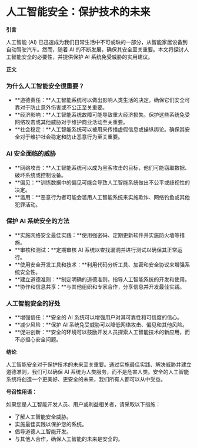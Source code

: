 # 人工智能安全：保护技术的未来

**引言**

人工智能 (AI) 已迅速成为我们日常生活中不可或缺的一部分，从智能家居设备到自动驾驶汽车。然而，随着 AI 的不断发展，确保其安全至关重要。本文将探讨人工智能安全的必要性，并提供保护 AI 系统免受威胁的实用建议。

**正文**

### 为什么人工智能安全很重要？

* **道德责任：**人工智能系统可以做出影响人类生活的决定。确保它们安全可靠对于防止意外伤害或不公正至关重要。
* **经济影响：**人工智能系统故障可能导致重大经济损失。保护这些系统免受网络攻击或其他威胁对于维护商业活动至关重要。
* **社会稳定：**人工智能系统可以被用来传播虚假信息或操纵舆论。确保其安全对于维护社会稳定和防止恶意行为至关重要。

### AI 安全面临的威胁

* **网络攻击：**人工智能系统可以成为黑客攻击的目标，他们可能窃取数据、破坏系统或控制设备。
* **偏见：**训练数据中的偏见可能会导致人工智能系统做出不公平或歧视性的决定。
* **滥用：**恶意行为者可能会滥用人工智能系统来实施欺诈、网络钓鱼或其他犯罪活动。

### 保护 AI 系统安全的方法

* **实施网络安全最佳实践：**使用强密码、定期更新软件并实施防火墙等措施。
* **审核和测试：**定期审核 AI 系统以查找漏洞并进行测试以确保其正常运行。
* **使用安全开发工具和技术：**利用代码分析工具、加密和安全协议来增强系统安全性。
* **建立道德准则：**制定明确的道德准则，指导人工智能系统的开发和使用。
* **协作和信息共享：**与其他组织和专家合作，分享信息并开发最佳实践。

### 人工智能安全的好处

* **增强信任：**安全的 AI 系统可以增强用户对其可靠性和可信度的信心。
* **减少风险：**保护 AI 系统免受威胁可以降低网络攻击、偏见和其他风险。
* **促进创新：**安全的环境可以鼓励开发人员探索人工智能技术的新应用，而不必担心安全问题。

**结论**

人工智能安全对于保护技术的未来至关重要。通过实施最佳实践、解决威胁并建立道德准则，我们可以确保 AI 系统为人类服务，而不是危害人类。安全的人工智能系统将创造一个更美好、更安全的未来，我们所有人都可以从中受益。

**号召性用语：**

如果您是人工智能开发人员、用户或利益相关者，请采取以下措施：

* 了解人工智能安全威胁。
* 实施最佳实践以保护您的系统。
* 倡导道德人工智能开发。
* 与其他人合作，确保人工智能的未来是安全的。
